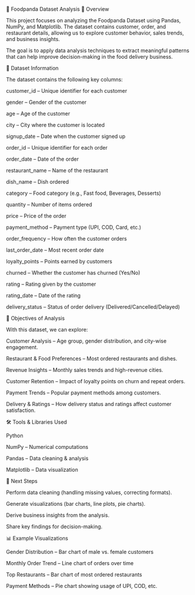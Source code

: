 🍴 Foodpanda Dataset Analysis
📌 Overview

This project focuses on analyzing the Foodpanda Dataset using Pandas, NumPy, and Matplotlib. The dataset contains customer, order, and restaurant details, allowing us to explore customer behavior, sales trends, and business insights.

The goal is to apply data analysis techniques to extract meaningful patterns that can help improve decision-making in the food delivery business.

📂 Dataset Information

The dataset contains the following key columns:

customer_id – Unique identifier for each customer

gender – Gender of the customer

age – Age of the customer

city – City where the customer is located

signup_date – Date when the customer signed up

order_id – Unique identifier for each order

order_date – Date of the order

restaurant_name – Name of the restaurant

dish_name – Dish ordered

category – Food category (e.g., Fast food, Beverages, Desserts)

quantity – Number of items ordered

price – Price of the order

payment_method – Payment type (UPI, COD, Card, etc.)

order_frequency – How often the customer orders

last_order_date – Most recent order date

loyalty_points – Points earned by customers

churned – Whether the customer has churned (Yes/No)

rating – Rating given by the customer

rating_date – Date of the rating

delivery_status – Status of order delivery (Delivered/Cancelled/Delayed)

🎯 Objectives of Analysis

With this dataset, we can explore:

Customer Analysis – Age group, gender distribution, and city-wise engagement.

Restaurant & Food Preferences – Most ordered restaurants and dishes.

Revenue Insights – Monthly sales trends and high-revenue cities.

Customer Retention – Impact of loyalty points on churn and repeat orders.

Payment Trends – Popular payment methods among customers.

Delivery & Ratings – How delivery status and ratings affect customer satisfaction.

🛠 Tools & Libraries Used

Python

NumPy – Numerical computations

Pandas – Data cleaning & analysis

Matplotlib – Data visualization

🚀 Next Steps

Perform data cleaning (handling missing values, correcting formats).

Generate visualizations (bar charts, line plots, pie charts).

Derive business insights from the analysis.

Share key findings for decision-making.

📊 Example Visualizations

Gender Distribution – Bar chart of male vs. female customers

Monthly Order Trend – Line chart of orders over time

Top Restaurants – Bar chart of most ordered restaurants

Payment Methods – Pie chart showing usage of UPI, COD, etc.
